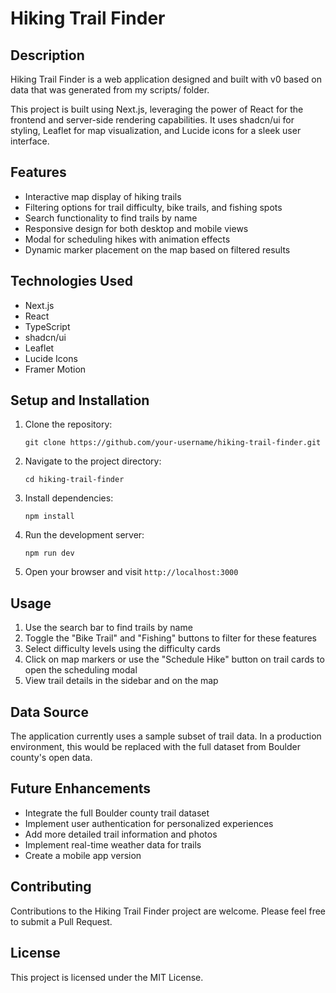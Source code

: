 # Hiking Trail Finder

## Description

Hiking Trail Finder is a web application designed and built with v0 based on data that was generated from my scripts/ folder.


This project is built using Next.js, leveraging the power of React for the frontend and server-side rendering capabilities. It uses shadcn/ui for styling, Leaflet for map visualization, and Lucide icons for a sleek user interface.

## Features

- Interactive map display of hiking trails
- Filtering options for trail difficulty, bike trails, and fishing spots
- Search functionality to find trails by name
- Responsive design for both desktop and mobile views
- Modal for scheduling hikes with animation effects
- Dynamic marker placement on the map based on filtered results

## Technologies Used

- Next.js
- React
- TypeScript
- shadcn/ui
- Leaflet
- Lucide Icons
- Framer Motion

## Setup and Installation

1. Clone the repository:

   ```
   git clone https://github.com/your-username/hiking-trail-finder.git
   ```
2. Navigate to the project directory:

   ```
   cd hiking-trail-finder
   ```
3. Install dependencies:

   ```
   npm install
   ```
4. Run the development server:

   ```
   npm run dev
   ```
5. Open your browser and visit `http://localhost:3000`

## Usage

1. Use the search bar to find trails by name
2. Toggle the "Bike Trail" and "Fishing" buttons to filter for these features
3. Select difficulty levels using the difficulty cards
4. Click on map markers or use the "Schedule Hike" button on trail cards to open the scheduling modal
5. View trail details in the sidebar and on the map

## Data Source

The application currently uses a sample subset of trail data. In a production environment, this would be replaced with the full dataset from Boulder county's open data.

## Future Enhancements

- Integrate the full Boulder county trail dataset
- Implement user authentication for personalized experiences
- Add more detailed trail information and photos
- Implement real-time weather data for trails
- Create a mobile app version

## Contributing

Contributions to the Hiking Trail Finder project are welcome. Please feel free to submit a Pull Request.

## License

This project is licensed under the MIT License.
